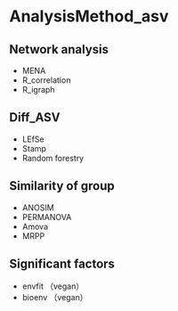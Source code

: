 # AnalysisMethod_asv


## Network analysis
- MENA
- R_correlation
- R_igraph


## Diff_ASV
- LEfSe
- Stamp
- Random forestry


## Similarity of group
- ANOSIM
- PERMANOVA
- Amova
- MRPP

## Significant factors
- envfit （vegan）
- bioenv （vegan）
